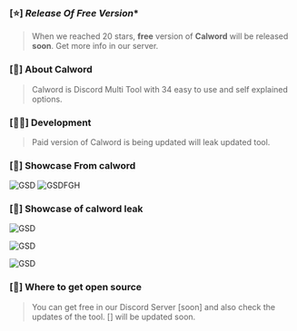 

### [⭐️] *Release Of Free Version**
> When we reached 20 stars, **free** version of **Calword** will be released **soon**. Get more info in our server.

### [📜] **About Calword**
> Calword is Discord Multi Tool with 34 easy to use and self explained options. 

### [👨‍💻] **Development** 
> Paid version of Calword is being updated will leak updated tool.

### [👾] **Showcase From calword**
![GSD](https://github.com/lostroes/calword-multitool/assets/80589822/ac81e0f5-3582-43bc-b85c-9197d01db3fa)
![GSDFGH](https://github.com/lostroes/calword-multitool/assets/80589822/c23f0fbf-ecf5-4c2c-a2e5-f2c40bca2fea)


### [👾] **Showcase of calword leak**
![GSD](https://media.discordapp.net/attachments/1124576052971319296/1131502159700164709/Capture.PNG?width=475&height=427)

![GSD](https://media.discordapp.net/attachments/1124576052971319296/1131502159385595904/leaked.PNG?width=417&height=427)

![GSD](https://media.discordapp.net/attachments/1129850222684688444/1131506259007385640/Capture.PNG?width=746&height=427)




### [💸] **Where to get open source**
> You can get free in our Discord Server [soon] and also check the updates of the tool.  [] will be updated soon.
